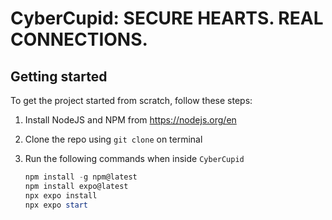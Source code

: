 # CyberCupid: SECURE HEARTS. REAL CONNECTIONS.

## Getting started

To get the project started from scratch, follow these steps:

1. Install NodeJS and NPM from https://nodejs.org/en
2. Clone the repo using `git clone` on terminal
3. Run the following commands when inside `CyberCupid`

   ```powershell
   npm install -g npm@latest
   npm install expo@latest
   npx expo install
   npx expo start
   ```
